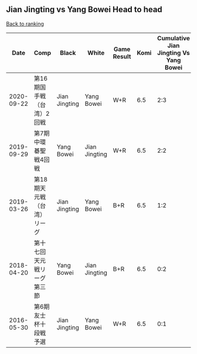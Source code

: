 ## Jian Jingting vs Yang Bowei Head to head

[Back to ranking](../../index.md)




| **Date** | **Comp** | **Black** | **White** | **Game Result** | **Komi** | **Cumulative Jian Jingting Vs Yang Bowei** | **Jian Jingting Streak** | **Yang Bowei Streak** | 
| --- | --- | --- | --- | --- | --- | --- | --- | --- |
| 2020-09-22 | 第16期国手戦（台湾）2回戦 | Jian Jingting | Yang Bowei | W+R | 6.5 | 2:3 | 0 | 1 | 
| 2019-09-29 | 第7期中環碁聖戦4回戦 | Yang Bowei | Jian Jingting | W+R | 6.5 | 2:2 | 2 | 0 | 
| 2019-03-26 | 第18期天元戦（台湾）リーグ | Jian Jingting | Yang Bowei | B+R | 6.5 | 1:2 | 1 | 0 | 
| 2018-04-20 | 第十七回天元戦リーグ第三節 | Yang Bowei | Jian Jingting | B+R | 6.5 | 0:2 | 0 | 2 | 
| 2016-05-30 | 第6期友士杯十段戦予選 | Jian Jingting | Yang Bowei | W+R | 6.5 | 0:1 | 0 | 1 |




